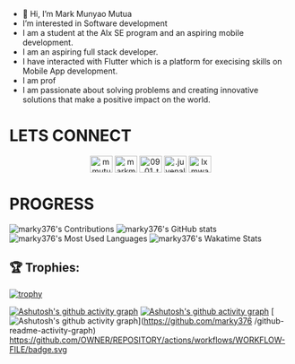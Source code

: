 - 👋 Hi, I’m Mark Munyao Mutua
- I’m interested in Software development
- I am a student at the Alx SE program and an aspiring mobile development.
- I am an aspiring full stack developer.
- I have interacted with Flutter which is a platform for execising skills on Mobile App development.
- I am prof
- I am  passionate about solving problems and creating innovative solutions that make a positive impact on the world.

# LETS CONNECT
<p align="center">
<a href="https://twitter.com/lxmwaniky" target="blank"><img align="center" src="https://raw.githubusercontent.com/rahuldkjain/github-profile-readme-generator/master/src/images/icons/Social/twitter.svg" alt="mmutuamark" height="30" width="40" /></a>
<a href="https://linkedin.com/in/lxmwaniky" target="blank"><img align="center" src="https://raw.githubusercontent.com/rahuldkjain/github-profile-readme-generator/master/src/images/icons/Social/linked-in-alt.svg" alt="markmutua" height="30" width="40" /></a>
<a href="https://instagram.com/lxmwaniky" target="blank"><img align="center" src="https://raw.githubusercontent.com/rahuldkjain/github-profile-readme-generator/master/src/images/icons/Social/instagram.svg" alt="09.01_tech.star" height="30" width="40" /></a>
<a href="https://discordapp.com/users/1004382002700627969" target="blank"><img align="center" src="https://raw.githubusercontent.com/rahuldkjain/github-profile-readme-generator/master/src/images/icons/Social/discord.svg" alt=".juvenalism" height="30" width="40" /></a>
<a href="https://wa.me/+254701343452" target="blank"><img align="center" src="https://raw.githubusercontent.com/rahuldkjain/github-profile-readme-generator/master/src/images/icons/Social/whatsapp.svg" alt="lxmwaniky" height="30" width="40" /></a>
</p>


# PROGRESS
![marky376's Contributions](https://github-readme-streak-stats.herokuapp.com/?user=marky376&&theme=dracula)
![marky376's GitHub stats](https://github-readme-stats.vercel.app/api?username=marky376&show_icons=true&theme=dracula)
![marky376's Most Used Languages](https://github-readme-stats.vercel.app/api/top-langs/?username=marky376&langs_count=20&theme=dracula&layout=compact) 
![marky376's Wakatime Stats](https://github-readme-stats.vercel.app/api/wakatime?username=marky376&theme=dracula&height=50&layout=compact)

## 🏆 Trophies:
[![trophy](https://github-profile-trophy.vercel.app/?username=marky376&theme=dracula)](https://github.com/ryo-ma/github-profile-trophy)

[![Ashutosh's github activity graph](https://github-readme-activity-graph.vercel.app/graph?username=marky376&theme=dracula)](https://github.com/marky376/github-readme-activity-graph)
[![Ashutosh's github activity graph](https://github-readme-activity-graph.vercel.app/graph?username=marky376&custom_title=This%20is%20a%20title&hide_border=true)](https://github.com/ashutosh00710/github-readme-activity-graph)
[![Ashutosh's github activity graph](https://github-readme-activity-graph.vercel.app/graph?username=marky376)](https://github.com/marky376
/github-readme-activity-graph)
https://github.com/OWNER/REPOSITORY/actions/workflows/WORKFLOW-FILE/badge.svg
<!---
marky376/marky376 is a ✨ special ✨ repository because its `README.md` (this file) appears on your GitHub profile.
You can click the Preview link to take a look at your changes.
--->
